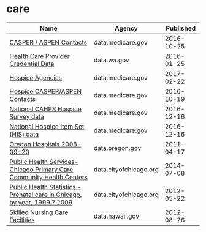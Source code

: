 # care

Name | Agency | Published
---- | ---- | ---------
[CASPER / ASPEN Contacts](../datasets/uy9i-rbhv.md) | data.medicare.gov | 2016-10-25
[Health Care Provider Credential Data](../datasets/qxh8-f4bd.md) | data.wa.gov | 2016-01-25
[Hospice Agencies](../datasets/s8t3-rfbq.md) | data.medicare.gov | 2017-02-22
[Hospice CASPER/ASPEN Contacts](../datasets/qx7x-wipa.md) | data.medicare.gov | 2016-10-19
[National CAHPS Hospice Survey data](../datasets/sj42-4yv4.md) | data.medicare.gov | 2016-12-16
[National Hospice Item Set (HIS) data](../datasets/xtkc-juf3.md) | data.medicare.gov | 2016-12-16
[Oregon Hospitals 2008-09-20](../datasets/s2vy-pvyp.md) | data.oregon.gov | 2011-04-17
[Public Health Services- Chicago Primary Care Community Health Centers](../datasets/cjg8-dbka.md) | data.cityofchicago.org | 2014-07-08
[Public Health Statistics - Prenatal care in Chicago, by year, 1999 ? 2009](../datasets/2q9j-hh6g.md) | data.cityofchicago.org | 2012-05-22
[Skilled Nursing Care Facilities](../datasets/67hh-8zm9.md) | data.hawaii.gov | 2012-08-26

